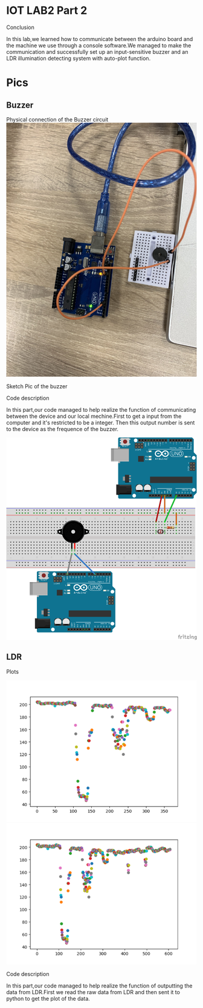 <!DOCTYPE html>
<html>

<head>
  <meta charset="utf-8">
  <meta name="viewport" content="width=device-width, initial-scale=1.0">
  <title>README</title>
  <link rel="stylesheet" href="https://stackedit.io/style.css" />
</head>

<body class="stackedit">
  <div class="stackedit__html"><h1 id="iot-lab2-part-2">IOT LAB2 Part 2</h1>
<p>Conclusion</p>
<p>In this lab,we learned how to communicate between the arduino board and the machine we use through a console software.We managed to make the communication and successfully set up an input-sensitive buzzer and an LDR  illumination detecting system with auto-plot function.</p>
<h1 id="pics">Pics</h1>
<h2 id="buzzer">Buzzer</h2>
<p>Physical connection of the Buzzer circuit<br>
<img src="https://github.com/efrei-paris-sud/hello-water/blob/master/Lab/2/report/2/physica.jpg" alt="enter image description here"></p>
<p>Sketch Pic of the buzzer</p>
<p>Code description</p>
<p>In this part,our code managed to help realize the function of communicating between the device and our local mechine.First to get a input from the computer and it's restricted to be a integer. Then this output number is sent to the device as the frequence of the buzzer.</p>
<p><img src="https://github.com/efrei-paris-sud/hello-water/blob/master/Lab/2/report/2/sketch.png" alt="enter image description here"></p>
<h2 id="ldr">LDR</h2>
<p>Plots<br>
  
<img src="https://github.com/efrei-paris-sud/hello-water/blob/master/Lab/2/report/2/plot.png" alt="enter image description here"><br>
<img src="https://github.com/efrei-paris-sud/hello-water/blob/master/Lab/2/report/2/plot2.png" alt="enter image description here"></p>
<p>Code description</p>
<p>In this part,our code managed to help realize the function of outputting the data from LDR.First we read the raw data  from LDR and then sent it to python to get the plot of the data.</p>
</div>
</body>

</html>
